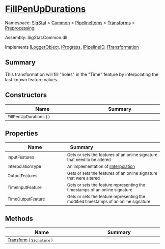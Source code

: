 # [FillPenUpDurations](./FillPenUpDurations.md)

Namespace: [SigStat]() > [Common](./../../../README.md) > [PipelineItems]() > [Transforms]() > [Preprocessing](./README.md)

Assembly: SigStat.Common.dll

Implements [ILoggerObject](./../../../ILoggerObject.md), [IProgress](./../../../Helpers/IProgress.md), [IPipelineIO](./../../../Pipeline/IPipelineIO.md), [ITransformation](./../../../ITransformation.md)

## Summary
This transformation will fill "holes" in the "Time" feature by interpolating the last known  feature values.

## Constructors

| Name<img width=200> | Summary<img width=200> | 
| --- | --- | 
| <sub>FillPenUpDurations (  )</sub>| <sub></sub>| <br>


## Properties

| Name<img width=200> | Summary<img width=200> | 
| --- | --- | 
| <sub>InputFeatures</sub>| <sub>Gets or sets the features of an online signature that need to be altered</sub>| <br>
| <sub>InterpolationType</sub>| <sub>An implementation of [IInterpolation](https://github.com/hargitomi97/sigstat/blob/master/docs/md/SigStat/Common/PipelineItems/Transforms/Preprocessing/IInterpolation.md)</sub>| <br>
| <sub>OutputFeatures</sub>| <sub>Gets or sets the features of an online signature that were altered</sub>| <br>
| <sub>TimeInputFeature</sub>| <sub>Gets or sets the feature representing the timestamps of an online signature</sub>| <br>
| <sub>TimeOutputFeature</sub>| <sub>Gets or sets the feature representing the modified timestamps of an online signature</sub>| <br>


## Methods

| Name<img width=200> | Summary<img width=200> | 
| --- | --- | 
| <sub>[Transform](./Methods/FillPenUpDurations-100663741.md) ( [`Signature`](./../../../Signature.md) )</sub>| <sub></sub>| <br>


